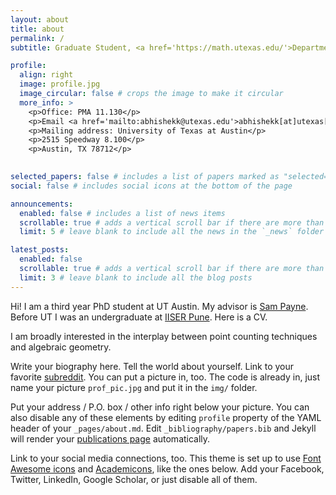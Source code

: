 ```yaml
---
layout: about
title: about
permalink: /
subtitle: Graduate Student, <a href='https://math.utexas.edu/'>Department of Mathematics, The University of Texas at Austin</a>.

profile:
  align: right
  image: profile.jpg
  image_circular: false # crops the image to make it circular
  more_info: >
    <p>Office: PMA 11.130</p>
    <p>Email <a href='mailto:abhishekk@utexas.edu'>abhishekk[at]utexas[dot]edu</a></p>
    <p>Mailing address: University of Texas at Austin</p>
    <p>2515 Speedway 8.100</p>
    <p>Austin, TX 78712</p>
    

selected_papers: false # includes a list of papers marked as "selected={true}"
social: false # includes social icons at the bottom of the page

announcements:
  enabled: false # includes a list of news items
  scrollable: true # adds a vertical scroll bar if there are more than 3 news items
  limit: 5 # leave blank to include all the news in the `_news` folder

latest_posts:
  enabled: false
  scrollable: true # adds a vertical scroll bar if there are more than 3 new posts items
  limit: 3 # leave blank to include all the blog posts
---
```


Hi! I am a third year PhD student at UT Austin. My advisor is <a href='https://web.ma.utexas.edu/users/sampayne/'>Sam Payne</a>. Before UT I was an undergraduate at <a href='https://www.iiserpune.ac.in/'>IISER Pune</a>. Here is a CV.

I am broadly interested in the interplay between point counting techniques and algebraic geometry.

Write your biography here. Tell the world about yourself. Link to your favorite [subreddit](http://reddit.com). You can put a picture in, too. The code is already in, just name your picture `prof_pic.jpg` and put it in the `img/` folder.

Put your address / P.O. box / other info right below your picture. You can also disable any of these elements by editing `profile` property of the YAML header of your `_pages/about.md`. Edit `_bibliography/papers.bib` and Jekyll will render your [publications page](/al-folio/publications/) automatically.

Link to your social media connections, too. This theme is set up to use [Font Awesome icons](https://fontawesome.com/) and [Academicons](https://jpswalsh.github.io/academicons/), like the ones below. Add your Facebook, Twitter, LinkedIn, Google Scholar, or just disable all of them.
